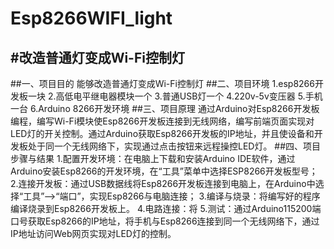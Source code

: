 # Esp8266WIFI_light
#改造普通灯变成Wi-Fi控制灯
--------------------------------------------------------------------------------------------------------------------------------
##一、项目目的
能够改造普通灯变成Wi-Fi控制灯
##二、项目环境
1.esp8266开发板一块
2.高低电平继电器模块一个
3.普通USB灯一个
4.220v-5v变压器
5.手机一台
6.Arduino 8266开发环境
##三、项目原理
通过Arduino对Esp8266开发板编程，编写Wi-Fi模块使Esp8266开发板连接到无线网络，编写前端页面实现对LED灯的开关控制。通过Arduino获取Esp8266开发板的IP地址，并且使设备和开发板处于同一个无线网络下，实现通过点击按钮来远程操控LED灯。
##四、项目步骤与结果
1.配置开发环境：在电脑上下载和安装Arduino IDE软件，通过Arduino安装Esp8266的开发环境，在“工具”菜单中选择ESP8266开发板型号；
2.连接开发板：通过USB数据线将Esp8266开发板连接到电脑上，在Arduino中选择“工具”—>“端口”，实现Esp8266与电脑连接；
3.编译与烧录：将编写好的程序编译烧录到Esp8266开发板上。
4.电路连接：将
5.测试：通过Arduino115200端口号获取Esp8266的IP地址，将手机与Esp8266连接到同一个无线网络下，通过IP地址访问Web网页实现对LED灯的控制。
